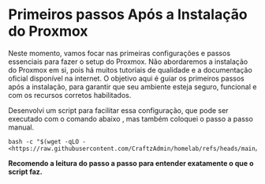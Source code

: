 Primeiros passos Após a Instalação do Proxmox
=============================================

Neste momento, vamos focar nas primeiras configurações e passos essenciais para fazer o setup do Proxmox. Não abordaremos a instalação do Proxmox em si, pois há muitos tutoriais de qualidade e a documentação oficial disponível na internet. O objetivo aqui é guiar os primeiros passos após a instalação, para garantir que seu ambiente esteja seguro, funcional e com os recursos corretos habilitados.

Desenvolvi um script para facilitar essa configuração, que pode ser executado com o comando abaixo , mas também coloquei o passo a passo manual.

```
bash -c "$(wget -qLO - <https://raw.githubusercontent.com/CraftzAdmin/homelab/refs/heads/main/scripts/ProxMoxAfterInstall>)"

```

**Recomendo a leitura do passo a passo para entender exatamente o que o script faz.**
